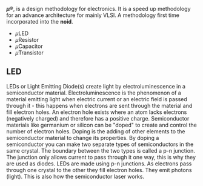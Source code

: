 <b><i>μ</i>®</b>, is a design methodology for electronics. It is a speed up methodology for an advance architecture for mainly VLSI.
A methodology first time incorporated into the <b>noid</b>.

- <i>μ</i>LED
- <i>μ</i>Resistor
- <i>μ</i>Capacitor
- <i>μ</i>Transistor

## LED
LEDs or Light Emitting Diode(s) create light by electroluminescence in a semiconductor material. Electroluminescence is the phenomenon of a material emitting light when electric current or an electric field is passed through it - this happens when electrons are sent through the material and fill electron holes. An electron hole exists where an atom lacks electrons (negatively charged) and therefore has a positive charge. Semiconductor materials like germanium or silicon can be "doped" to create and control the number of electron holes. Doping is the adding of other elements to the semiconductor material to change its properties. By doping a semiconductor you can make two separate types of semiconductors in the same crystal. The boundary between the two types is called a p-n junction. The junction only allows current to pass through it one way, this is why they are used as diodes. LEDs are made using p-n junctions. As electrons pass through one crystal to the other they fill electron holes. They emit photons (light). This is also how the semiconductor laser works.
